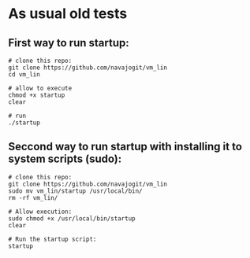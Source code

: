 # As usual old tests

## First way to run startup:
```
# clone this repo:
git clone https://github.com/navajogit/vm_lin
cd vm_lin

# allow to execute
chmod +x startup
clear

# run 
./startup

```

## Seccond way to run startup with installing it to system scripts (sudo):

```
# clone this repo:
git clone https://github.com/navajogit/vm_lin
sudo mv vm_lin/startup /usr/local/bin/
rm -rf vm_lin/

# Allow execution:
sudo chmod +x /usr/local/bin/startup
clear

# Run the startup script:
startup

```
